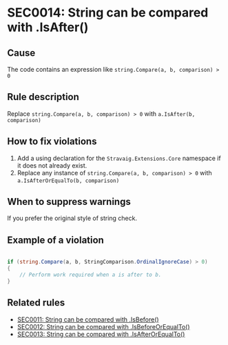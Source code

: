 # SEC0014: String can be compared with .IsAfter()

## Cause

The code contains an expression like `string.Compare(a, b, comparison) > 0`

## Rule description

Replace `string.Compare(a, b, comparison) > 0` with `a.IsAfter(b, comparison)`

## How to fix violations

1. Add a using declaration for the `Stravaig.Extensions.Core` namespace if it does not already exist.
2. Replace any instance of `string.Compare(a, b, comparison) > 0` with `a.IsAfterOrEqualTo(b, comparison)`

## When to suppress warnings

If you prefer the original style of string check.

## Example of a violation

```csharp

if (string.Compare(a, b, StringComparison.OrdinalIgnoreCase) > 0)
{
    // Perform work required when a is after to b.
}
```

## Related rules

* [SEC0011: String can be compared with .IsBefore()](SEC0011_ReplaceStringCompareWithIsBefore.md)
* [SEC0012: String can be compared with .IsBeforeOrEqualTo()](SEC0012_ReplaceStringCompareWithIsBeforeOrEqualTo.md)
* [SEC0013: String can be compared with .IsAfterOrEqualTo()](SEC0013_ReplaceStringCompareWithIsAfterOrEqualTo.md)
